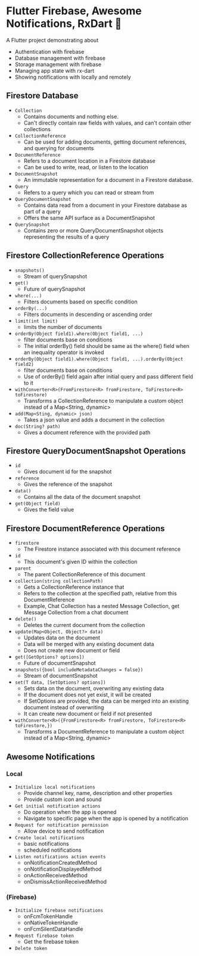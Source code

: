 # Flutter Firebase, Awesome Notifications, RxDart 🚀

A Flutter project demonstrating about

- Authentication with firebase
- Database management with firebase
- Storage management with firebase
- Managing app state with rx-dart
- Showing notifications with locally and remotely

## Firestore Database

- `Collection`
  - Contains documents and nothing else.
  - Can't directly contain raw fields with values, and can't contain other collections
- `CollectionReference`
  - Can be used for adding documents, getting document references, and querying for documents
- `DocumentReference`
  - Refers to a document location in a Firestore database
  - Can be used to write, read, or listen to the location
- `DocumentSnapshot`
  - An immutable representation for a document in a Firestore database.
- `Query`
  - Refers to a query which you can read or stream from
- `QueryDocumentSnapshot`
  - Contains data read from a document in your Firestore database as part of a query
  - Offers the same API surface as a DocumentSnapshot
- `QuerySnapshot`
  - Contains zero or more QueryDocumentSnapshot objects representing the results of a query

## Firestore CollectionReference Operations

- `snapshots()`
  - Stream of querySnapshot
- `get()`
  - Future of querySnapshot
- `where(...)`
  - Filters documents based on specific condition
- `orderBy(...)`
  - Filters documents in descending or ascending order
- `limit(int limit)`
  - limits the number of documents
- `orderBy(Object field1).where(Object field1, ...)`
  - filter documents base on conditions
  - The initial orderBy() field should be same as the where() field when an inequality operator is invoked
- `orderBy(Object field1).where(Object field1, ...).orderBy(Object field2)`
  - filter documents base on conditions
  - Use of orderBy() field again after initial query and pass different field to it
- `withConverter<R>(FromFirestore<R> fromFirestore, ToFirestore<R> toFirestore)`
  - Transforms a CollectionReference to manipulate a custom object instead of a Map<String, dynamic>
- `add(Map<Sting, dynamic> json)`
  - Takes a json value and adds a document in the collection
- `doc(String? path)`
  - Gives a document reference with the provided path

## Firestore QueryDocumentSnapshot Operations

- `id`
  - Gives document id for the snapshot
- `reference`
  - Gives the reference of the snapshot
- `data()`
  - Contains all the data of the document snapshot
- `get(Object field)`
  - Gives the field value

## Firestore DocumentReference Operations

- `firestore`
  - The Firestore instance associated with this document reference
- `id`
  - This document's given ID within the collection
- `parent`
  - The parent CollectionReference of this document
- `collection(string collectionPath)`
  - Gets a CollectionReference instance that
  - Refers to the collection at the specified path, relative from this DocumentReference
  - Example, Chat Collection has a nested Message Collection, get Message Collection from a chat document
- `delete()`
  - Deletes the current document from the collection
- `update(Map<Object, Object?> data)`
  - Updates data on the document
  - Data will be merged with any existing document data
  - Does not create new document or field
- `get([GetOptions? options])`
  - Future of documentSnapshot
- `snapshots({bool includeMetadataChanges = false})`
  - Stream of documentSnapshot
- `set(T data, [SetOptions? options])`
  - Sets data on the document, overwriting any existing data
  - If the document does not yet exist, it will be created
  - If SetOptions are provided, the data can be merged into an existing document instead of overwriting
  - It can create new document or field if not presented
- `withConverter<R>({FromFirestore<R> fromFirestore, ToFirestore<R> toFirestore,})`
  - Transforms a DocumentReference to manipulate a custom object instead of a Map<String, dynamic>

## Awesome Notifications

### Local

- `Initialize local notifications`
  - Provide channel key, name, description and other properties
  - Provide custom icon and sound
- `Get initial notification actions`
  - Do operation when the app is opened
  - Navigate to specific page when the app is opened by a notification
- `Request for notification permission`
  - Allow device to send notification
- `Create local notifications`
  - basic notifications
  - scheduled notifications
- `Listen notifications action events`
  - onNotificationCreatedMethod
  - onNotificationDisplayedMethod
  - onActionReceivedMethod
  - onDismissActionReceivedMethod

### (Firebase)

- `Initialize firebase notifications`
  - onFcmTokenHandle
  - onNativeTokenHandle
  - onFcmSilentDataHandle
- `Request firebase token`
  - Get the firebase token
- `Delete token`
